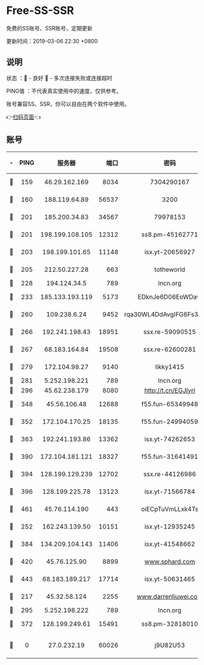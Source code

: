 # Free-SS-SSR

免费的SS账号、SSR账号，定期更新

更新时间：2019-03-06 22:30 +0800

## 说明

状态     ：🙂 - 良好 🙁 - 多次连接失败或连接超时

PING值   ：不代表真实使用中的速度，仅供参考。

账号兼容SS、SSR，你可以自由在两个软件中使用。

👉[扫码页面](https://liesauer.github.io/Free-SS-SSR/)👈

## 账号

|-|PING|服务器|端口|密码|加密方式|区域|
|:----:|:----:|:-----:|-----:|:----:|:----:|:----:|
|🙂|159|46.29.162.169|8034|7304290167|aes-256-cfb|RU|
|🙂|160|188.119.64.89|56537|3200|aes-256-cfb|RU|
|🙂|201|185.200.34.83|34567|79978153|aes-256-cfb|US|
|🙂|201|198.199.108.105|12312|ss8.pm-45162771|aes-256-cfb|US|
|🙂|203|198.199.101.65|11148|isx.yt-20656927|aes-256-cfb|US|
|🙂|205|212.50.227.28|663|totheworld|aes-256-cfb|US|
|🙂|228|194.124.34.5|789|lncn.org|rc4|JP|
|🙂|233|185.133.193.119|5173|EDknJe6D06EoWDaw|aes-256-cfb|US|
|🙂|260|109.238.6.24|9452|rqa30WL4DdAvgIFG6Fs3znzTa|aes-256-cfb|FR|
|🙂|266|192.241.198.43|18951|ssx.re-59090515|aes-256-cfb|US|
|🙂|267|68.183.164.84|19508|ssx.re-62600281|aes-256-cfb|US|
|🙂|279|172.104.98.27|9140|likky1415|aes-256-cfb|JP|
|🙂|281|5.252.198.221|789|lncn.org|rc4|JP|
|🙂|296|45.62.238.179|8080|http://t.cn/EGJIyrl|rc4-md5|CA|
|🙂|348|45.56.106.48|12688|f55.fun-65349948|aes-256-cfb|US|
|🙂|352|172.104.170.25|18135|f55.fun-24994059|aes-256-cfb|SG|
|🙂|363|192.241.193.86|13362|isx.yt-74262653|aes-256-cfb|US|
|🙂|390|172.104.181.121|18327|f55.fun-31641491|aes-256-cfb|SG|
|🙂|394|128.199.129.239|12702|ssx.re-44126986|aes-256-cfb|SG|
|🙂|396|128.199.225.78|13123|isx.yt-71566784|aes-256-cfb|SG|
|🙂|461|45.76.114.190|443|oiECpTuVmLLxk4Ts|aes-256-cfb|AU|
|🙂|252|162.243.139.50|10151|isx.yt-12935245|aes-256-cfb|US|
|🙂|384|134.209.104.143|11406|isx.yt-41548662|aes-256-cfb|SG|
|🙂|420|45.76.125.90|8899|www.sphard.com|aes-256-cfb|AU|
|🙂|443|68.183.189.217|17714|isx.yt-50631465|aes-256-cfb|SG|
|🙁|217|45.32.58.124|2255|www.darrenliuwei.com|aes-256-cfb|JP|
|🙁|295|5.252.198.222|789|lncn.org|rc4|JP|
|🙁|372|128.199.249.61|15491|ss8.pm-32818010|aes-256-cfb|SG|
|🙁|0|27.0.232.19|60026|j9U82U53|xchacha20-ietf-poly1305|HK|
